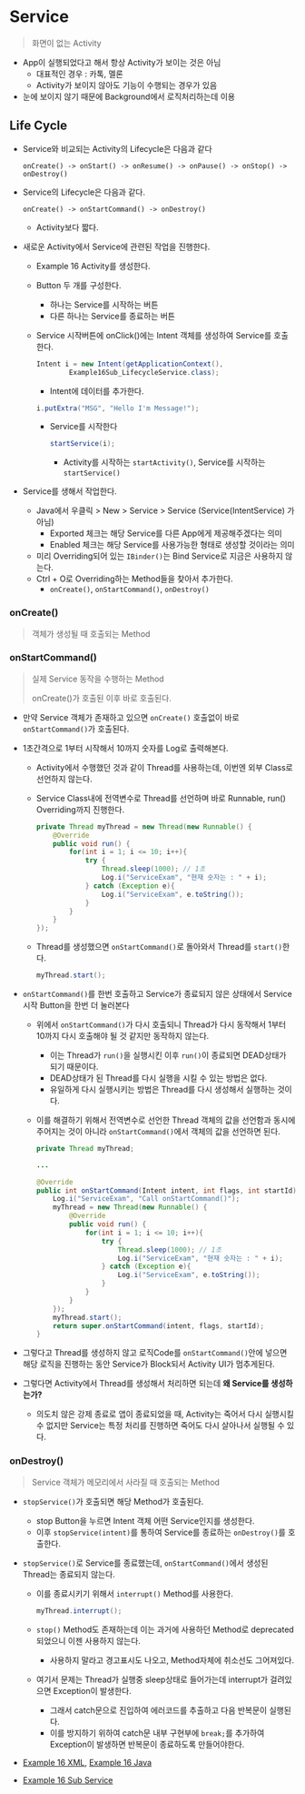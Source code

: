 # Service

> 화면이 없는 Activity

* App이 실행되었다고 해서 항상 Activity가 보이는 것은 아님
  * 대표적인 경우 : 카톡, 멜론
  * Activity가 보이지 않아도 기능이 수행되는 경우가 있음
* 눈에 보이지 않기 때문에 Background에서 로직처리하는데 이용

## Life Cycle

* Service와 비교되는 Activity의 Lifecycle은 다음과 같다

  ```
  onCreate() -> onStart() -> onResume() -> onPause() -> onStop() -> onDestroy()
  ```

* Service의 Lifecycle은 다음과 같다.

  ```
  onCreate() -> onStartCommand() -> onDestroy()
  ```

  * Activity보다 짧다.

* 새로운 Activity에서 Service에 관련된 작업을 진행한다.

  * Example 16 Activity를 생성한다.

  * Button 두 개를 구성한다.

    * 하나는 Service를 시작하는 버튼
    * 다른 하나는 Service를 종료하는 버튼

  * Service 시작버튼에 onClick()에는 Intent 객체를 생성하여 Service를 호출한다.

    ```java
    Intent i = new Intent(getApplicationContext(),
            Example16Sub_LifecycleService.class);
    ```

    * Intent에 데이터를 추가한다.

    ```java
    i.putExtra("MSG", "Hello I'm Message!");
    ```

    * Service를 시작한다

      ```java
      startService(i);
      ```

      * Activity를 시작하는 `startActivity()`, Service를 시작하는 `startService()`

* Service를 생해서 작업한다.

  * Java에서 우클릭 > New > Service > Service (Service(IntentService) 가 아님)
    * Exported 체크는 해당 Service를 다른 App에게 제공해주겠다는 의미
    * Enabled 체크는 해당 Service를 사용가능한 형태로 생성할 것이라는 의미
  * 미리 Overriding되어 있는 `IBinder()`는 Bind Service로 지금은 사용하지 않는다.
  * Ctrl + O로 Overriding하는 Method들을 찾아서 추가한다.
    * `onCreate()`, `onStartCommand()`, `onDestroy()`

### onCreate()

> 객체가 생성될 때 호출되는 Method

### onStartCommand()

> 실제 Service 동작을 수행하는 Method
>
> onCreate()가 호출된 이후 바로 호출된다.

* 만약 Service 객체가 존재하고 있으면 `onCreate()` 호출없이 바로 `onStartCommand()`가 호출된다.

* 1초간격으로 1부터 시작해서 10까지 숫자를 Log로 출력해본다.

  * Activity에서 수행했던 것과 같이 Thread를 사용하는데, 이번엔 외부 Class로 선언하지 않는다.

  * Service Class내에 전역변수로 Thread를 선언하며 바로 Runnable, run() Overriding까지 진행한다.

    ```java
    private Thread myThread = new Thread(new Runnable() {
        @Override
        public void run() {
            for(int i = 1; i <= 10; i++){
                try {
                    Thread.sleep(1000); // 1초
                    Log.i("ServiceExam", "현재 숫자는 : " + i);
                } catch (Exception e){
                    Log.i("ServiceExam", e.toString());
                }
            }
        }
    });
    ```

  * Thread를 생성했으면 `onStartCommand()`로 돌아와서 Thread를 `start()`한다.

    ```java
    myThread.start();
    ```

* `onStartCommand()`를 한번 호출하고 Service가 종료되지 않은 상태에서 Service 시작 Button을 한번 더 눌러본다

  * 위에서 `onStartCommand()`가 다시 호출되니 Thread가 다시 동작해서 1부터 10까지 다시 호출해야 될 것 같지만 동작하지 않는다.

    * 이는 Thread가 `run()`을 실행시킨 이후 `run()`이 종료되면 DEAD상태가 되기 때문이다.
    * DEAD상태가 된 Thread를 다시 실행을 시킬 수 있는 방법은 없다.
    * 유일하게 다시 실행시키는 방법은 Thread를 다시 생성해서 실행하는 것이다.

  * 이를 해결하기 위해서 전역변수로 선언한 Thread 객체의 값을 선언함과 동시에 주어지는 것이 아니라 `onStartCommand()`에서 객체의 값을 선언하면 된다.

    ```java
    private Thread myThread;
    
    ...
        
    @Override
    public int onStartCommand(Intent intent, int flags, int startId) {
    	Log.i("ServiceExam", "Call onStartCommand()");
    	myThread = new Thread(new Runnable() {
    		@Override
    		public void run() {
    			for(int i = 1; i <= 10; i++){
    				try {
    					Thread.sleep(1000); // 1초
    					Log.i("ServiceExam", "현재 숫자는 : " + i);
    				} catch (Exception e){
    					Log.i("ServiceExam", e.toString());
    				}
    			}
    		}
    	});
    	myThread.start();
    	return super.onStartCommand(intent, flags, startId);
    }
    ```

* 그렇다고 Thread를 생성하지 않고 로직Code를 `onStartCommand()`안에 넣으면 해당 로직을 진행하는 동안 Service가 Block되서 Activity UI가 멈추게된다.

* 그렇다면 Activity에서 Thread를 생성해서 처리하면 되는데 **왜 Service를 생성하는가?**

  * 의도치 않은 강제 종료로 앱이 종료되었을 때, Activity는 죽어서 다시 실행시킬 수 없지만 Service는 특정 처리를 진행하면 죽어도 다시 살아나서 실행될 수 있다.

### onDestroy()

> Service 객체가 메모리에서 사라질 때 호출되는 Method

* `stopService()`가 호출되면 해당 Method가 호출된다.

  * stop Button을 누르면 Intent 객체 어떤 Service인지를 생성한다.
  * 이후 `stopService(intent)`를 통하여 Service를 종료하는 `onDestroy()`를 호출한다.

* `stopService()`로 Service를 종료했는데, `onStartCommand()`에서 생성된 Thread는 종료되지 않는다.

  * 이를 종료시키기 위해서 `interrupt()` Method를 사용한다.

    ```java
    myThread.interrupt();
    ```

  * `stop()` Method도 존재하는데 이는 과거에 사용하던 Method로 deprecated되었으니 이젠 사용하지 않는다.

    * 사용하지 말라고 경고표시도 나오고, Method자체에 취소선도 그어져있다.

  * 여기서 문제는 Thread가 실행중 sleep상태로 들어가는데 interrupt가 걸려있으면 Exception이 발생한다.

    * 그래서 catch문으로 진입하여 에러코드를 추출하고 다음 반복문이 실행된다.
    * 이를 방지하기 위하여 catch문 내부 구현부에 `break;`를 추가하여 Exception이 발생하면 반복문이 종료하도록 만들어야한다.

* [Example 16 XML](https://github.com/TunaHG/Android_Workspace/blob/master/AndroidLectureExample/app/src/main/res/layout/activity_example16_service_lifecycle.xml), [Example 16 Java](https://github.com/TunaHG/Android_Workspace/blob/master/AndroidLectureExample/app/src/main/java/com/example/androidlectureexample/Example16_ServiceLifecycleActivity.java)
* [Example 16 Sub Service](https://github.com/TunaHG/Android_Workspace/blob/master/AndroidLectureExample/app/src/main/java/com/example/androidlectureexample/Example16Sub_LifecycleService.java)